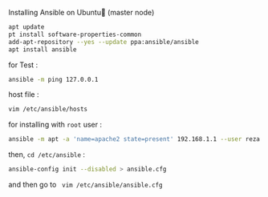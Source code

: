 Installing Ansible on Ubuntu (master node)

```bash
apt update
pt install software-properties-common
add-apt-repository --yes --update ppa:ansible/ansible
apt install ansible
```
for Test :

```bash
ansible -m ping 127.0.0.1
```
host file :

```bash
vim /etc/ansible/hosts
```
for installing with ```root``` user :

```bash
ansible -m apt -a 'name=apache2 state=present' 192.168.1.1 --user reza -b -K
```
then, ```cd /etc/ansible``` :

```bash
ansible-config init --disabled > ansible.cfg
```
and then go to ``` vim /etc/ansible/ansible.cfg```
